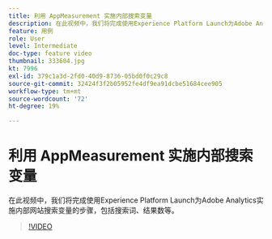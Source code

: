 ```yaml
---
title: 利用 AppMeasurement 实施内部搜索变量
description: 在此视频中，我们将完成使用Experience Platform Launch为Adobe Analytics实施内部网站搜索变量的步骤，包括搜索词、结果数等。
feature: 用例
role: User
level: Intermediate
doc-type: feature video
thumbnail: 333604.jpg
kt: 7996
exl-id: 379c1a3d-2fd0-40d9-8736-05bd0f0c29c8
source-git-commit: 32424f3f2b05952fe4df9ea91dcbe51684cee905
workflow-type: tm+mt
source-wordcount: '72'
ht-degree: 19%

---
```


# 利用 AppMeasurement 实施内部搜索变量

在此视频中，我们将完成使用Experience Platform Launch为Adobe Analytics实施内部网站搜索变量的步骤，包括搜索词、结果数等。

>[!VIDEO](https://video.tv.adobe.com/v/333604/?quality=12&learn=on)
